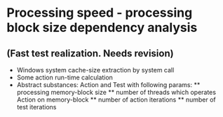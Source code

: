 # Processing speed - processing block size dependency analysis
## (Fast test realization. Needs revision)

* Windows system cache-size extraction by system call
* Some action run-time calculation
* Abstract substances: Action and Test with following params:
** processing memory-block size
** number of threads which operates Action on memory-block
** number of action iterations
** number of test iterations